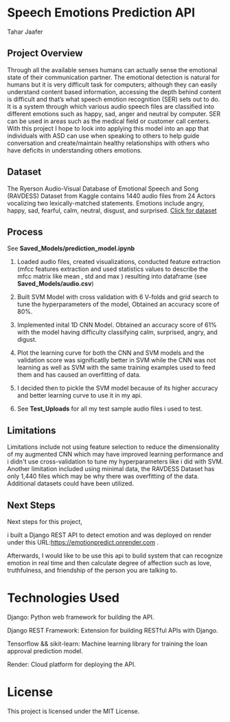 # Speech Emotions Prediction API
Tahar Jaafer

## Project Overview

Through all the available senses humans can actually sense the emotional state of their communication partner. The emotional detection is natural for humans but it is very difficult task for computers; although they can easily understand content based information, accessing the depth behind content is difficult and that’s what speech emotion recognition (SER) sets out to do. It is a system through which various audio speech files are classified into different emotions such as happy, sad, anger and neutral by computer. SER can be used in areas such as the medical field or customer call centers. With this project I hope to look into applying this model into an app that individuals with ASD can use when speaking to others to help guide conversation and create/maintain healthy relationships with others who have deficits in understanding others emotions.
## Dataset  

The Ryerson Audio-Visual Database of Emotional Speech and Song (RAVDESS) Dataset from Kaggle contains 1440 audio files from 24 Actors vocalizing two lexically-matched statements. Emotions include angry, happy, sad, fearful, calm, neutral, disgust, and surprised. [Click for dataset](https://www.kaggle.com/uwrfkaggler/ravdess-emotional-speech-audio)


## Process  

See **Saved_Models/prediction_model.ipynb**  

1)	Loaded audio files, created visualizations, conducted feature extraction (mfcc features extraction and used statistics values to describe the mfcc matrix like mean , std and max ) resulting into dataframe (see **Saved_Models/audio.csv**)
   
2)	Built SVM Model with cross validation with 6 V-folds and grid search to tune the hyperparameters of the model,  Obtained an accuracy score of 80%.

3)	Implemented inital 1D CNN Model. Obtained an accuracy score of 61% with the model having difficulty classifying calm, surprised, angry, and digust.

4)  Plot the learning curve for both the CNN and SVM models and the validation score was significatlly better in SVM while the CNN was not learning as 
    well as SVM with the same training examples used to feed them and has caused an overfitting of data.
    
5)  I decided then to pickle the SVM model because of its higher accuracy and better learning curve to use it in my api.
   
6)	See **Test_Uploads** for all my test sample audio files i used to test.

## Limitations  

Limitations include not using feature selection to reduce the dimensionality of my augmented CNN which may have improved learning performance and i didn't use cross-validation to tune my hyperparameters like i did with SVM. Another limitation included using minimal data, the RAVDESS Dataset has only 1,440 files which may be why there was overfitting of the data. Additional datasets could have been utilized.

## Next Steps

Next steps for this project,  

i built a Django REST API to detect emotion and was deployed on render under this URL:https://emotionpredict.onrender.com .    

Afterwards, I would like to be use this api to build system that can recognize emotion in real time and then calculate degree of affection such as love, truthfulness, and friendship of the person you are talking to.

# Technologies Used  

Django: Python web framework for building the API.  

Django REST Framework: Extension for building RESTful APIs with Django.  

Tensorflow && sikit-learn: Machine learning library for training the loan approval prediction model.  

Render: Cloud platform for deploying the API. 

# License  

This project is licensed under the MIT License.

